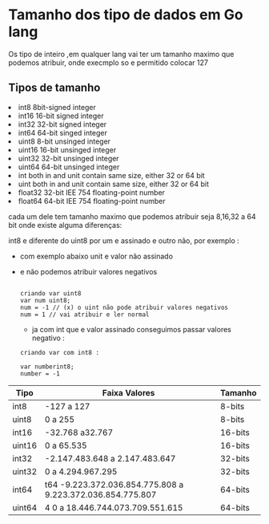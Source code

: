 # Tamanho dos tipo de dados em Go lang

<p>
  Os tipo de inteiro ,em qualquer lang vai ter um tamanho maximo que podemos atribuir, onde execmplo so e permitido colocar 127
</p>

## Tipos de tamanho

<li> int8    8bit-signed integer
<li> int16   16-bit signed integer 
<li> int32   32-bit signed integer
<li> int64   64-bit singed integer

<li> uint8   8-bit unsinged integer
<li> uint16  16-bit unsinged integer
<li> uint32  32-bit unsinged integer
<li> uint64  64-bit unsinged integer

<li> int  both in and unit contain same size, either 32 or 64 bit

<li> uint  both in and unit contain same size, either 32 or 64 bit

<li>float32 32-bit IEE 754 floating-point number 
<li>float64 64-bit IEE 754 floating-point number

<p>
  cada um dele tem tamanho maximo que podemos atribuir seja 8,16,32 a 64 bit onde existe alguma diferenças:
</p>
<p>
   int8 e diferente do uint8 por um e assinado e outro não, por exemplo :

  - com exemplo abaixo unit e valor não assinado
  - e não podemos atribuir valores negativos


    ```

    criando var uint8
    var num uint8;
    num = -1 // (x) o uint não pode atribuir valores negativos
    num = 1 // vai atribuir e ler normal

    ```

    - ja com int que e valor assinado conseguimos
        passar valores negativo :


    ```
    criando var com int8 :

    var numberint8;
    number = -1
    ```

 </p>

| Tipo   | Faixa Valores                                              | Tamanho |
| ------ | ---------------------------------------------------------- | ------- |
| int8   | -127 a 127                                                 | 8-bits  |
| uint8  | 0 a 255                                                    | 8-bits  |
| int16  | -32.768 a32.767                                            | 16-bits |
| uint16 | 0 a 65.535                                                 | 16-bits |
| int32  | -2.147.483.648 a 2.147.483.647                             | 32-bits |
| uint32 | 0 a 4.294.967.295                                          | 32-bits |
| int64  | t64 -9.223.372.036.854.775.808 a 9.223.372.036.854.775.807 | 64-bits |
| uint64 | 4 0 a 18.446.744.073.709.551.615                           | 64-bits |
